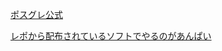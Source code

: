 [ポスグレ公式](https://www.postgresql.jp/document/11/html/plperl-funcs.html)

[レポから配布されているソフトでやるのがあんぱい](https://qiita.com/tom-sato/items/e1903cb974fb6c6d5664)
